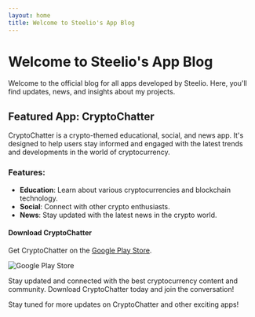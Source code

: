 ```yaml
---
layout: home
title: Welcome to Steelio's App Blog
---
```


# Welcome to Steelio's App Blog

Welcome to the official blog for all apps developed by Steelio. Here, you'll find updates, news, and insights about my projects.

## Featured App: CryptoChatter

CryptoChatter is a crypto-themed educational, social, and news app. It's designed to help users stay informed and engaged with the latest trends and developments in the world of cryptocurrency.

### Features:
- **Education**: Learn about various cryptocurrencies and blockchain technology.
- **Social**: Connect with other crypto enthusiasts.
- **News**: Stay updated with the latest news in the crypto world.

#### Download CryptoChatter

Get CryptoChatter on the [Google Play Store](https://play.google.com/store/apps/details?id=com.myapp.cryptochatter&hl=en).

![Google Play Store](https://upload.wikimedia.org/wikipedia/commons/7/78/Google_Play_Store_badge_EN.svg)

Stay updated and connected with the best cryptocurrency content and community. Download CryptoChatter today and join the conversation!

Stay tuned for more updates on CryptoChatter and other exciting apps!

